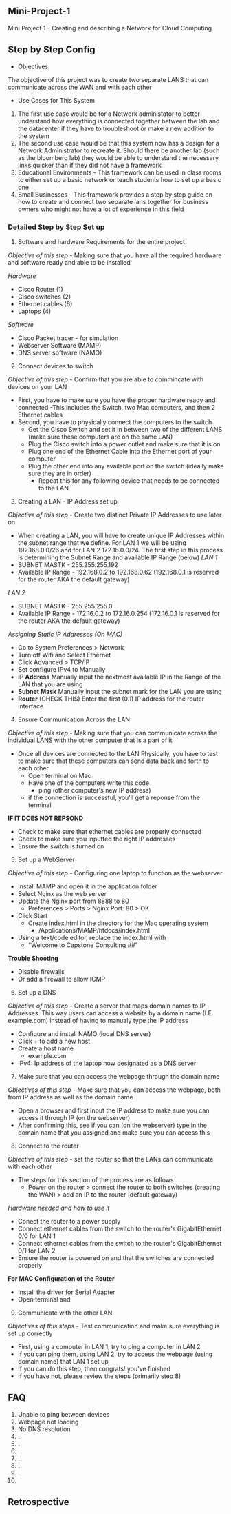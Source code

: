 ## Mini-Project-1
Mini Project 1 - Creating and describing a Network for Cloud Computing

## Step by Step Config
- Objectives

The objective of this project was to create two separate LANS that can communicate across the WAN and with each other

- Use Cases for This System

1) The first use case would be for a Network administator to better understand how everything is connected together between the lab and the datacenter if they have to troubleshoot or make a new addition to the system
2) The second use case would be that this system now has a design for a Network Administrator to recreate it. Should there be another lab (such as the bloomberg lab) they would be able to understand the necessary links quicker than if they did not have a framework
3) Educational Environments - This framework can be used in class rooms to either set up a basic network or teach students how to set up a basic one
4) Small Businesses - This framework provides a step by step guide on how to create and connect two separate lans together for business owners who might not have a lot of experience in this field

### Detailed Step by Step Set up

1) Software and hardware Requirements for the entire project

*Objective of this step* - Making sure that you have all the required hardware and software ready and able to be installed

*Hardware*
- Cisco Router (1)
- Cisco switches (2)
- Ethernet cables (6)
- Laptops (4)

*Software*
- Cisco Packet tracer - for simulation
- Webserver Software (MAMP)
- DNS server software (NAMO)

2) Connect devices to switch

*Objective of this step* - Confirm that you are able to commincate with devices on your LAN

- First, you have to make sure you have the proper hardware ready and connected
  -This includes the Switch, two Mac computers, and then 2 Ethernet cables
- Second, you have to physically connect the computers to the switch
  - Get the Cisco Switch and set it in between two of the different LANS (make sure these computers are on the same LAN)
  - Plug the Cisco switch into a power outlet and make sure that it is on
  - Plug one end of the Ethernet Cable into the Ethernet port of your computer
  - Plug the other end into any available port on the switch (ideally make sure they are in order)
    - Repeat this for any following device that needs to be connected to the LAN   

3) Creating a LAN - IP Address set up

*Objective of this step* - Create two distinct Private IP Addresses to use later on

  - When creating a LAN, you will have to create unique IP Addresses within the subnet range that we define. For LAN 1 we will be using 192.168.0.0/26 and for LAN 2 172.16.0.0/24. The first step in this process is determining the Subnet Range and available IP Range (below)
*LAN 1*
  - SUBNET MASTK - 255.255.255.192
  - Available IP Range - 192.168.0.2 to 192.168.0.62 (192.168.0.1 is reserved for the router AKA the default gateway)

*LAN 2*
  - SUBNET MASTK - 255.255.255.0
  - Available IP Range - 172.16.0.2 to 172.16.0.254 (172.16.0.1 is reserved for the router AKA the default gateway)

*Assigning Static IP Addresses (On MAC)*
  - Go to System Preferences > Network
  - Turn off Wifi and Select Ethernet
  - Click Advanced > TCP/IP
  - Set configure IPv4 to Manually
  - **IP Address** Manually input the nextmost available IP in the Range of the LAN that you are using
  - **Subnet Mask** Manually input the subnet mark for the LAN you are using
  - **Router** (CHECK THIS) Enter the first (0.1) IP address for the router interface

4) Ensure Communication Across the LAN

*Objective of this step* - Making sure that you can communicate across the individual LANS with the other computer that is a part of it

  - Once all devices are connected to the LAN Physically, you have to test to make sure that these computers can send data back and forth to each other
    - Open terminal on Mac
    - Have one of the computers write this code
      - ping (other computer's new IP address)
    - if the connection is successful, you'll get a reponse from the terminal

**IF IT DOES NOT REPSOND**
  - Check to make sure that ethernet cables are properly connected
  - Check to make sure you inputted the right IP addresses
  - Ensure the switch is turned on 

5) Set up a WebServer

*Objective of this step* - Configuring one laptop to function as the webserver

  - Install MAMP and open it in the application folder
  - Select Nginx as the web server
  - Update the Nginx port from 8888 to 80
    - Preferences > Ports > Nginx Port: 80 > OK
  - Click Start
    - Create index.html in the directory for the Mac operating system
      - /Applications/MAMP/htdocs/index.html
  - Using a text/code editor, replace the index.html with
    - "Welcome to Capstone Consulting ##"

**Trouble Shooting**

  - Disable firewalls
  - Or add a firewall to allow ICMP 

6) Set up a DNS

*Objective of this step* - Create a server that maps domain names to IP Addresses. This way users can access a website by a domain name (I.E. example.com) instead of having to manualy type the IP address

  - Configure and install NAMO (local DNS server)
  - Click + to add a new host
  - Create a host name
    - example.com
  - IPv4: Ip address of the laptop now designated as a DNS server

7) Make sure that you can access the webpage through the domain name

*Objectives of this step* - Make sure that you can access the webpage, both from IP address as well as the domain name 

   - Open a browser and first input the IP address to make sure you can access it through IP (on the webserver)
   - After confirming this, see if you can (on the webserver) type in the domain name that you assigned and make sure you can access this

8) Connect to the router

*Objective of this step* - set the router so that the LANs can communicate with each other

  - The steps for this section of the process are as follows
    - Power on the router > connect the router to both switches (creating the WAN) > add an IP to the router (default gateway)
   
*Hardware needed and how to use it*
  - Conect the router to a power supply
  - Connect ethernet cables from the switch to the router's GigabitEthernet 0/0 for LAN 1
  -  Connect ethernet cables from the switch to the router's GigabitEthernet 0/1 for LAN 2
  -  Ensure the router is powered on and that the switches are connected properly
   
**For MAC Configuration of the Router**

  - Install the driver for Serial Adapter
  - Open terminal and 

9) Communicate with the other LAN

*Objectives of this steps* - Test communication and make sure everything is set up correctly

  - First, using a computer in LAN 1, try to ping a computer in LAN 2
  - If you can ping them, using LAN 2, try to access the webpage (using domain name) that LAN 1 set up
  - If you can do this step, then congrats! you've finished
  - If you have not, please review the steps (primarily step 8)

## FAQ

  1) Unable to ping between devices
  2) Webpage not loading
  3) No DNS resolution
  4) .
  5) .
  6) .
  7) .
  8) .
  9) .
  10) 

## Retrospective
